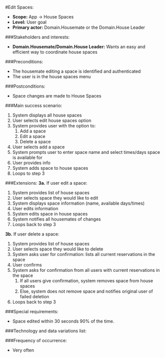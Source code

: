 #Edit Spaces:
+ **Scope:** App -> House Spaces
+ **Level:** User goal
+ **Primary actor:** Domain.Housemate or the Domain.House Leader

###Stakeholders and interests:
+ **Domain.Housemate/Domain.House Leader:** Wants an easy and efficient way to coordinate house spaces

###Preconditions:
+ The housemate editing a space is identified and authenticated
+ The user is in the house spaces menu

###Postconditions:
+ Space changes are made to House Spaces

###Main success scenario:
1. System displays all house spaces
2. User selects edit house spaces option
3. System provides user with the option to:
   1. Add a space
   2. Edit a space
   3. Delete a space
4. User selects add a space
5. System prompts user to enter space name and select times/days space is available for
6. User provides info
7. System adds space to house spaces
8. Loops to step 3

###Extensions:
**3a.** If user edit a space:
1. System provides list of house spaces
2. User selects space they would like to edit
3. System displays space information (name, available days/times)
4. User edits information
5. System edits space in house spaces
6. System notifies all housemates of changes
7. Loops back to step 3

**3b.** If user delete a space:
1. System provides list of house spaces
2. User selects space they would like to delete
3. System asks user for confirmation: lists all current reservations in the space
4. User confirms
5. System asks for confirmation from all users with current reservations in the space
   1. If all users give confirmation, system removes space from house spaces
   2. Else, system does not remove space and notifies original user of failed deletion
7. Loops back to step 3


###Special requirements:
+ Space edited within 30 seconds 90% of the time.

###Technology and data variations list:

###Frequency of occurrence:
+ Very often
